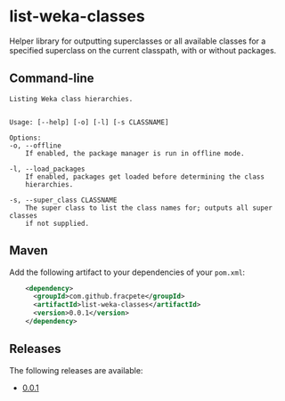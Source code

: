 # list-weka-classes
Helper library for outputting superclasses or all available classes for a
specified superclass on the current classpath, with or without packages.

## Command-line

```
Listing Weka class hierarchies.


Usage: [--help] [-o] [-l] [-s CLASSNAME]

Options:
-o, --offline
	If enabled, the package manager is run in offline mode.

-l, --load_packages
	If enabled, packages get loaded before determining the class
	hierarchies.

-s, --super_class CLASSNAME
	The super class to list the class names for; outputs all super classes
	if not supplied.
```

## Maven

Add the following artifact to your dependencies of your `pom.xml`:

```xml
    <dependency>
      <groupId>com.github.fracpete</groupId>
      <artifactId>list-weka-classes</artifactId>
      <version>0.0.1</version>
    </dependency>
```

## Releases

The following releases are available:

* [0.0.1](https://github.com/fracpete/list-weka-classes/releases/download/list-weka-classes-0.0.1/list-weka-classes-0.0.1-spring-boot.jar)
